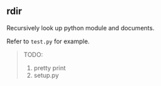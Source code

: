 ## rdir

Recursively look up python module and documents.

Refer to `test.py` for example.


> TODO:
> 1. pretty print
> 2. setup.py

